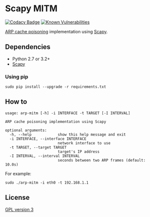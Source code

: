 # Scapy MITM

[![Codacy Badge](https://api.codacy.com/project/badge/Grade/f5ccc6e8643f4bd9bddfb1e4f7377fac)](https://www.codacy.com/app/skyper/scapy-mitm?utm_source=github.com&amp;utm_medium=referral&amp;utm_content=SkypLabs/scapy-mitm&amp;utm_campaign=Badge_Grade) [![Known Vulnerabilities](https://snyk.io/test/github/skyplabs/scapy-mitm/badge.svg?targetFile=requirements.txt)](https://snyk.io/test/github/skyplabs/scapy-mitm?targetFile=requirements.txt)

[ARP cache poisoning][arp cache poisoning] implementation using [Scapy][scapy website].

## Dependencies

* Python 2.7 or 3.2+
* [Scapy][scapy PyPI]

### Using pip

    sudo pip install --upgrade -r requirements.txt

## How to

    usage: arp-mitm [-h] -i INTERFACE -t TARGET [-I INTERVAL]

    ARP cache poisoning implementation using Scapy

    optional arguments:
      -h, --help            show this help message and exit
      -i INTERFACE, --interface INTERFACE
                            network interface to use
      -t TARGET, --target TARGET
                            target's IP address
      -I INTERVAL, --interval INTERVAL
                            seconds between two ARP frames (default: 10.0s)

For example:

    sudo ./arp-mitm -i eth0 -t 192.168.1.1

## License

[GPL version 3][GPLv3]

 [arp cache poisoning]: https://en.wikipedia.org/wiki/ARP_spoofing "ARP spoofing"
 [GPLv3]: https://www.gnu.org/licenses/gpl.txt "GPL version 3"
 [scapy PyPI]: https://pypi.org/project/scapy/ "Scapy: interactive packet manipulation tool"
 [scapy website]: https://scapy.net/ "Scapy - Packet crafting for Python2 and Python3"
